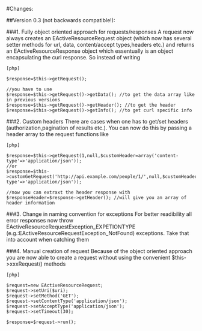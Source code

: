 #Changes:

##Version 0.3 (not backwards compatible!):

###1. Fully object oriented approach for requests/responses 
A request now always creates an EActiveResourceRequest object (which now has several setter methods for url, data, content/accept types,headers etc.) and returns an EActiveResourceResponse object which essentually is an object encapsulating the curl response. So instead of writing

~~~
[php]

$response=$this->getRequest();

//you have to use
$response=$this->getRequest()->getData(); //to get the data array like in previous versions
$response=$this->getRequest()->getHeader(); //to get the header
$response=$this->getRequest()->getInfo(); //to get curl specific info

~~~

###2. Custom headers
There are cases when one has to get/set headers (authorization,pagination of results etc.). You can now do this by passing a header array to the request functions like

~~~
[php]

$response=$this->getRequest(1,null,$customHeader=array('content-type'=>'application/json'));
//or
$response=$this->customGetRequest('http://api.example.com/people/1/',null,$customHeader=array('content-type'=>'application/json'));

//now you can extraxt the header response with
$responseHeader=$response->getHeader(); //will give you an array of header information

~~~

###3. Change in naming convention for exceptions
For better readibility all error responses now throw EActiveResourceRequestException_EXPETIONTYPE (e.g.:EActiveResourceRequestException_NotFound) exceptions. Take that into account when catching them

###4. Manual creation of request
Because of the object oriented approach you are now able to create a request without using the convenient $this->xxxRequest() methods

~~~
[php]

$request=new EActiveResourceRequest;
$request->setUri($uri);
$request->setMethod('GET');
$request->setContentType('application/json');
$request->setAcceptType('application/json');
$request->setTimeout(30);

$response=$request->run();

~~~